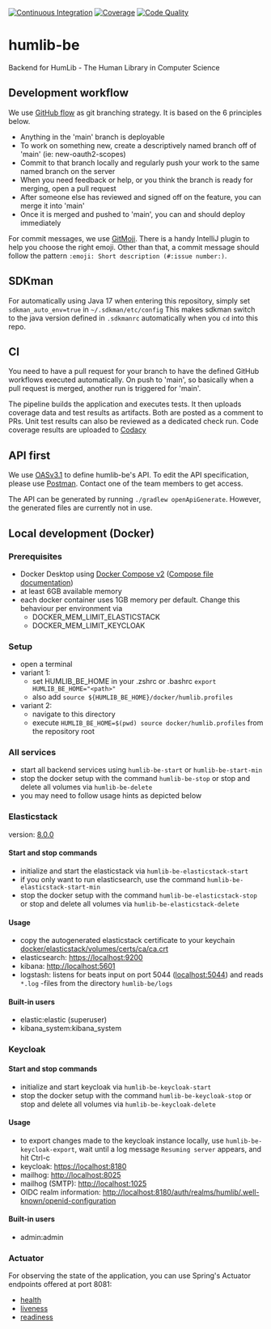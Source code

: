 [![Continuous Integration](https://github.com/humlib/humlib-be/actions/workflows/ci.yml/badge.svg)](https://github.com/humlib/humlib-be/actions/workflows/ci.yml)
[![Coverage](https://app.codacy.com/project/badge/Coverage/84542710b77741a58541b8864dc3b007)](https://www.codacy.com/gh/humlib/humlib-be/dashboard?utm_source=github.com&amp;utm_medium=referral&amp;utm_content=humlib/humlib-be&amp;utm_campaign=Badge_Coverage)
[![Code Quality](https://app.codacy.com/project/badge/Grade/84542710b77741a58541b8864dc3b007)](https://www.codacy.com/gh/humlib/humlib-be/dashboard?utm_source=github.com&amp;utm_medium=referral&amp;utm_content=humlib/humlib-be&amp;utm_campaign=Badge_Grade)

# humlib-be

Backend for HumLib - The Human Library in Computer Science

## Development workflow

We use [GitHub flow](https://githubflow.github.io/) as git branching strategy. It is based on the 6 principles below.

- Anything in the 'main' branch is deployable
- To work on something new, create a descriptively named branch off of 'main' (ie: new-oauth2-scopes)
- Commit to that branch locally and regularly push your work to the same named branch on the server
- When you need feedback or help, or you think the branch is ready for merging, open a pull request
- After someone else has reviewed and signed off on the feature, you can merge it into 'main'
- Once it is merged and pushed to 'main', you can and should deploy immediately

For commit messages, we use [GitMoji](https://gitmoji.dev/). There is a handy IntelliJ plugin to help you choose the
right emoji. Other than that, a commit message should follow the pattern `:emoji: Short description (#:issue number:)`.

## SDKman

For automatically using Java 17 when entering this repository, simply set `sdkman_auto_env=true`
in `~/.sdkman/etc/config`
This makes sdkman switch to the java version defined in `.sdkmanrc` automatically when you `cd` into this repo.

## CI

You need to have a pull request for your branch to have the defined GitHub workflows executed automatically. On push
to 'main', so basically when a pull request is merged, another run is triggered for 'main'.

The pipeline builds the application and executes tests. It then uploads coverage data and test results as artifacts.
Both are posted as a comment to PRs. Unit test results can also be reviewed as a dedicated check run. Code coverage
results are uploaded to [Codacy](https://app.codacy.com/gh/humlib/humlib-be/dashboard?branch=main)

## API first

We use [OASv3.1](https://github.com/OAI/OpenAPI-Specification/blob/main/versions/3.1.0.md) to define humlib-be's API. To
edit the API specification, please
use [Postman](https://humlib.postman.co/workspace/HumLib~ad065858-1612-464c-bb89-1992625514ab/overview). Contact one of
the team members to get access.

The API can be generated by running `./gradlew openApiGenerate`. However, the generated files are currently not in use.

## Local development (Docker)

### Prerequisites

- Docker Desktop
  using [Docker Compose v2](https://docs.docker.com/compose/cli-command/) ([Compose file documentation](https://github.com/compose-spec/compose-spec/blob/master/spec.md))
- at least 6GB available memory
- each docker container uses 1GB memory per default. Change this behaviour per environment via
    - DOCKER_MEM_LIMIT_ELASTICSTACK
    - DOCKER_MEM_LIMIT_KEYCLOAK

### Setup

- open a terminal
- variant 1:
    - set HUMLIB_BE_HOME in your .zshrc or .bashrc `export HUMLIB_BE_HOME="<path>"`
    - also add `source ${HUMLIB_BE_HOME}/docker/humlib.profiles`
- variant 2:
    - navigate to this directory
    - execute `HUMLIB_BE_HOME=$(pwd) source docker/humlib.profiles` from the repository root

### All services

- start all backend services using `humlib-be-start` or `humlib-be-start-min`
- stop the docker setup with the command `humlib-be-stop` or stop and delete all volumes via `humlib-be-delete`
- you may need to follow usage hints as depicted below

### Elasticstack

version: [8.0.0](https://www.elastic.co/guide/en/elastic-stack-get-started/8.0/get-started-stack-docker.html#run-docker-secure "documentation")

#### Start and stop commands

- initialize and start the elasticstack via `humlib-be-elasticstack-start`
- if you only want to run elasticsearch, use the command `humlib-be-elasticstack-start-min`
- stop the docker setup with the command `humlib-be-elasticstack-stop` or stop and delete all volumes
  via `humlib-be-elasticstack-delete`

#### Usage

- copy the autogenerated elasticstack certificate to your
  keychain [docker/elasticstack/volumes/certs/ca/ca.crt](docker/elasticstack/volumes/certs/ca/ca.crt 'docker/elasticstack/volumes/certs/ca/ca.crt')
- elasticsearch: [https://localhost:9200](https://localhost:9200 'https://localhost:9200')
- kibana: [http://localhost:5601](http://localhost:5601 'http://localhost:5601')
- logstash: listens for beats input on port 5044 ([localhost:5044](localhost:5044 'localhost:5044')) and reads `*.log`
  -files from the directory `humlib-be/logs`

#### Built-in users

- elastic:elastic (superuser)
- kibana_system:kibana_system

### Keycloak

#### Start and stop commands

- initialize and start keycloak via `humlib-be-keycloak-start`
- stop the docker setup with the command `humlib-be-keycloak-stop` or stop and delete all volumes
  via `humlib-be-keycloak-delete`

#### Usage

- to export changes made to the keycloak instance locally, use `humlib-be-keycloak-export`, wait until a log
  message `Resuming server` appears, and hit Ctrl-c
- keycloak: [https://localhost:8180](https://localhost:8180 'https://localhost:8180')
- mailhog: [http://localhost:8025](http://localhost:8025 'http://localhost:8025')
- mailhog (SMTP): [http://localhost:1025](http://localhost:1025 'http://localhost:8025')
- OIDC realm
  information: [http://localhost:8180/auth/realms/humlib/.well-known/openid-configuration](http://localhost:8180/auth/realms/humlib/.well-known/openid-configuration 'http://localhost:8180/auth/realms/humlib/.well-known/openid-configuration')

#### Built-in users

- admin:admin

### Actuator

For observing the state of the application, you can use Spring's Actuator endpoints offered at port 8081:

- [health](http://localhost:8081/actuator/health 'http://localhost:8081/actuator/health')
- [liveness](http://localhost:8081/actuator/health/liveness 'http://localhost:8081/actuator/health/liveness')
- [readiness](http://localhost:8081/actuator/health/readiness 'http://localhost:8081/actuator/health/readiness')
